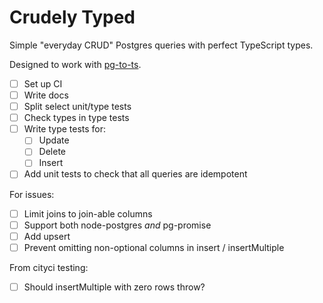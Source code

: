 # Crudely Typed

Simple "everyday CRUD" Postgres queries with perfect TypeScript types.

Designed to work with [pg-to-ts][].

- [ ] Set up CI
- [ ] Write docs
- [ ] Split select unit/type tests
- [ ] Check types in type tests
- [ ] Write type tests for:
  - [ ] Update
  - [ ] Delete
  - [ ] Insert
- [ ] Add unit tests to check that all queries are idempotent

For issues:

- [ ] Limit joins to join-able columns
- [ ] Support both node-postgres _and_ pg-promise
- [ ] Add upsert
- [ ] Prevent omitting non-optional columns in insert / insertMultiple

From cityci testing:

- [ ] Should insertMultiple with zero rows throw?

[pg-to-ts]: https://github.com/danvk/pg-to-ts
